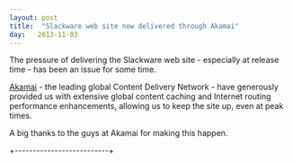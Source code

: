 ```yaml
---
layout: post
title:  "Slackware web site now delivered through Akamai"
day:   2013-11-03
---
```


The pressure of delivering the Slackware web site - especially at release time - has been an issue for some time.

[Akamai](http://www.akamai.com/) - the leading global Content Delivery Network - have generously provided us with extensive global content caching and Internet routing performance enhancements, allowing us to keep the site up, even at peak times.

A big thanks to the guys at Akamai for making this happen.

+--------------------------+